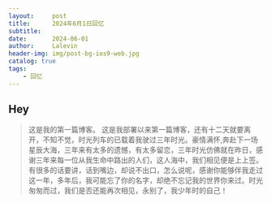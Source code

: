 ```yaml
---
layout:     post
title:      2024年6月1日回忆
subtitle:   
date:       2024-06-01
author:     Lalevin
header-img: img/post-bg-ios9-web.jpg
catalog: true
tags:
    - 回忆
---
```


## Hey
>这是我的第一篇博客。
这是我部署以来第一篇博客，还有十二天就要离开，不知不觉，时光列车的已载着我驶过三年时光。豪情满怀,奔赴下一场星辰大海，三年来有太多的遗憾，有太多留恋，三年时光仿佛就在昨日，感谢三年来每一位从我生命中路出的人们，这人海中，我们相见便是上上签。有很多的话要讲，话到嘴边，却说不出口，怎么说呢，感谢你能够伴我走过这一年，多年后，我可能忘了你的名字，却绝不忘记我的世界你来过。时光匆匆而过，我们是否还能再次相见，永别了，我少年时的自己！